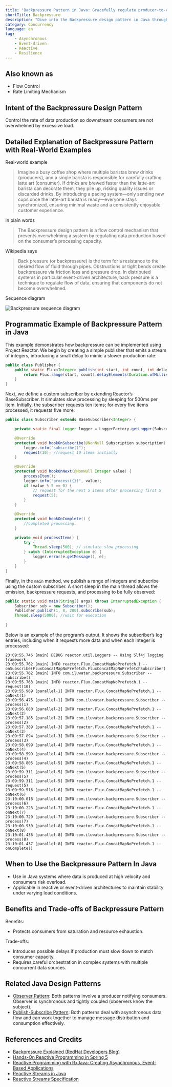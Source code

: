 ```yaml
---
title: "Backpressure Pattern in Java: Gracefully regulate producer-to-consumer data flow to prevent overload."
shortTitle: Backpressure
description: "Dive into the Backpressure design pattern in Java through practical examples, discovering how it prevents overload while ensuring stability and peak performance by aligning data flow with consumer capacity."
category: Concurrency
language: en
tag:
    - Asynchronous
    - Event-driven
    - Reactive
    - Resilience
---
```


## Also known as

* Flow Control
* Rate Limiting Mechanism

## Intent of the Backpressure Design Pattern

Control the rate of data production so downstream consumers are not overwhelmed by excessive load.

## Detailed Explanation of Backpressure Pattern with Real-World Examples

Real-world example

> Imagine a busy coffee shop where multiple baristas brew drinks (producers), and a single barista is responsible for carefully crafting latte art (consumer). If drinks are brewed faster than the latte-art barista can decorate them, they pile up, risking quality issues or discarded drinks. By introducing a pacing system—only sending new cups once the latte-art barista is ready—everyone stays synchronized, ensuring minimal waste and a consistently enjoyable customer experience.

In plain words

> The Backpressure design pattern is a flow control mechanism that prevents overwhelming a system by regulating data production based on the consumer’s processing capacity.

Wikipedia says

> Back pressure (or backpressure) is the term for a resistance to the desired flow of fluid through pipes. Obstructions or tight bends create backpressure via friction loss and pressure drop. In distributed systems in particular event-driven architecture, back pressure is a technique to regulate flow of data, ensuring that components do not become overwhelmed.

Sequence diagram

![Backpressure sequence diagram](./etc/backpressure-sequence-diagram.png)

## Programmatic Example of Backpressure Pattern in Java

This example demonstrates how backpressure can be implemented using Project Reactor. We begin by creating a simple publisher that emits a stream of integers, introducing a small delay to mimic a slower production rate:

```java
public class Publisher {
    public static Flux<Integer> publish(int start, int count, int delay) {
        return Flux.range(start, count).delayElements(Duration.ofMillis(delay)).log();
    }
}
```

Next, we define a custom subscriber by extending Reactor’s BaseSubscriber. It simulates slow processing by sleeping for 500ms per item. Initially, the subscriber requests ten items; for every five items processed, it requests five more:

```java
public class Subscriber extends BaseSubscriber<Integer> {

    private static final Logger logger = LoggerFactory.getLogger(Subscriber.class);

    @Override
    protected void hookOnSubscribe(@NonNull Subscription subscription) {
        logger.info("subscribe()");
        request(10); //request 10 items initially
    }

    @Override
    protected void hookOnNext(@NonNull Integer value) {
        processItem();
        logger.info("process({})", value);
        if (value % 5 == 0) {
            // request for the next 5 items after processing first 5
            request(5);
        }
    }

    @Override
    protected void hookOnComplete() {
        //completed processing.
    }

    private void processItem() {
        try {
            Thread.sleep(500); // simulate slow processing
        } catch (InterruptedException e) {
            logger.error(e.getMessage(), e);
        }
    }
}
```

Finally, in the `main` method, we publish a range of integers and subscribe using the custom subscriber. A short sleep in the main thread allows the emission, backpressure requests, and processing to be fully observed:

```java
public static void main(String[] args) throws InterruptedException {
    Subscriber sub = new Subscriber();
    Publisher.publish(1, 8, 200).subscribe(sub);
    Thread.sleep(5000); //wait for execution
    
}
```

Below is an example of the program’s output. It shows the subscriber’s log entries, including when it requests more data and when each integer is processed:

```
23:09:55.746 [main] DEBUG reactor.util.Loggers -- Using Slf4j logging framework
23:09:55.762 [main] INFO reactor.Flux.ConcatMapNoPrefetch.1 -- onSubscribe(FluxConcatMapNoPrefetch.FluxConcatMapNoPrefetchSubscriber)
23:09:55.762 [main] INFO com.iluwatar.backpressure.Subscriber -- subscribe()
23:09:55.763 [main] INFO reactor.Flux.ConcatMapNoPrefetch.1 -- request(10)
23:09:55.969 [parallel-1] INFO reactor.Flux.ConcatMapNoPrefetch.1 -- onNext(1)
23:09:56.475 [parallel-1] INFO com.iluwatar.backpressure.Subscriber -- process(1)
23:09:56.680 [parallel-2] INFO reactor.Flux.ConcatMapNoPrefetch.1 -- onNext(2)
23:09:57.185 [parallel-2] INFO com.iluwatar.backpressure.Subscriber -- process(2)
23:09:57.389 [parallel-3] INFO reactor.Flux.ConcatMapNoPrefetch.1 -- onNext(3)
23:09:57.894 [parallel-3] INFO com.iluwatar.backpressure.Subscriber -- process(3)
23:09:58.099 [parallel-4] INFO reactor.Flux.ConcatMapNoPrefetch.1 -- onNext(4)
23:09:58.599 [parallel-4] INFO com.iluwatar.backpressure.Subscriber -- process(4)
23:09:58.805 [parallel-5] INFO reactor.Flux.ConcatMapNoPrefetch.1 -- onNext(5)
23:09:59.311 [parallel-5] INFO com.iluwatar.backpressure.Subscriber -- process(5)
23:09:59.311 [parallel-5] INFO reactor.Flux.ConcatMapNoPrefetch.1 -- request(5)
23:09:59.516 [parallel-6] INFO reactor.Flux.ConcatMapNoPrefetch.1 -- onNext(6)
23:10:00.018 [parallel-6] INFO com.iluwatar.backpressure.Subscriber -- process(6)
23:10:00.223 [parallel-7] INFO reactor.Flux.ConcatMapNoPrefetch.1 -- onNext(7)
23:10:00.729 [parallel-7] INFO com.iluwatar.backpressure.Subscriber -- process(7)
23:10:00.930 [parallel-8] INFO reactor.Flux.ConcatMapNoPrefetch.1 -- onNext(8)
23:10:01.436 [parallel-8] INFO com.iluwatar.backpressure.Subscriber -- process(8)
23:10:01.437 [parallel-8] INFO reactor.Flux.ConcatMapNoPrefetch.1 -- onComplete()
```

## When to Use the Backpressure Pattern In Java

* Use in Java systems where data is produced at high velocity and consumers risk overload.
* Applicable in reactive or event-driven architectures to maintain stability under varying load conditions.

## Benefits and Trade-offs of Backpressure Pattern

Benefits:

* Protects consumers from saturation and resource exhaustion.

Trade-offs:

* Introduces possible delays if production must slow down to match consumer capacity.
* Requires careful orchestration in complex systems with multiple concurrent data sources.

## Related Java Design Patterns

* [Observer Pattern](https://java-design-patterns.com/patterns/observer/): Both patterns involve a producer notifying consumers. Observer is synchronous and tightly coupled (observers know the subject).
* [Publish-Subscribe Pattern](https://java-design-patterns.com/patterns/publish-subscribe/): Both patterns deal with asynchronous data flow and can work together to manage message distribution and consumption effectively.

## References and Credits

* [Backpressure Explained (RedHat Developers Blog)](https://developers.redhat.com/articles/backpressure-explained)
* [Hands-On Reactive Programming in Spring 5](https://amzn.to/3YuYfyO)
* [Reactive Programming with RxJava: Creating Asynchronous, Event-Based Applications](https://amzn.to/42negbf)
* [Reactive Streams in Java](https://amzn.to/3RJjUzA)
* [Reactive Streams Specification](https://www.reactive-streams.org/)
